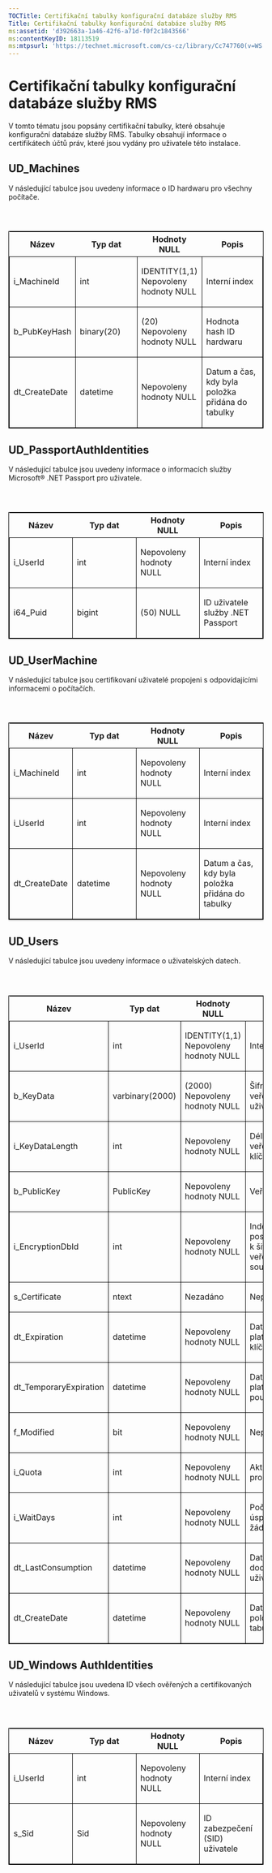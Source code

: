 ```yaml
---
TOCTitle: Certifikační tabulky konfigurační databáze služby RMS
Title: Certifikační tabulky konfigurační databáze služby RMS
ms:assetid: 'd392663a-1a46-42f6-a71d-f0f2c1843566'
ms:contentKeyID: 18113519
ms:mtpsurl: 'https://technet.microsoft.com/cs-cz/library/Cc747760(v=WS.10)'
---
```


Certifikační tabulky konfigurační databáze služby RMS
=====================================================

V tomto tématu jsou popsány certifikační tabulky, které obsahuje konfigurační databáze služby RMS. Tabulky obsahují informace o certifikátech účtů práv, které jsou vydány pro uživatele této instalace.

UD\_Machines
------------

V následující tabulce jsou uvedeny informace o ID hardwaru pro všechny počítače.

###  

<p> </p>
<table style="border:1px solid black;">
<colgroup>
<col width="25%" />
<col width="25%" />
<col width="25%" />
<col width="25%" />
</colgroup>
<thead>
<tr class="header">
<th>Název</th>
<th>Typ dat</th>
<th>Hodnoty NULL</th>
<th>Popis</th>
</tr>
</thead>
<tbody>
<tr class="odd">
<td style="border:1px solid black;"><p>i_MachineId</p></td>
<td style="border:1px solid black;"><p>int</p></td>
<td style="border:1px solid black;"><p>IDENTITY(1,1) Nepovoleny hodnoty NULL</p></td>
<td style="border:1px solid black;"><p>Interní index</p></td>
</tr>
<tr class="even">
<td style="border:1px solid black;"><p>b_PubKeyHash</p></td>
<td style="border:1px solid black;"><p>binary(20)</p></td>
<td style="border:1px solid black;"><p>(20) Nepovoleny hodnoty NULL</p></td>
<td style="border:1px solid black;"><p>Hodnota hash ID hardwaru</p></td>
</tr>
<tr class="odd">
<td style="border:1px solid black;"><p>dt_CreateDate</p></td>
<td style="border:1px solid black;"><p>datetime</p></td>
<td style="border:1px solid black;"><p>Nepovoleny hodnoty NULL</p></td>
<td style="border:1px solid black;"><p>Datum a čas, kdy byla položka přidána do tabulky</p></td>
</tr>
</tbody>
</table>
  
UD\_PassportAuthIdentities  
--------------------------
  
V následující tabulce jsou uvedeny informace o informacích služby Microsoft® .NET Passport pro uživatele.
  
###  

<p> </p>
<table style="border:1px solid black;">
<colgroup>
<col width="25%" />
<col width="25%" />
<col width="25%" />
<col width="25%" />
</colgroup>
<thead>
<tr class="header">
<th>Název</th>
<th>Typ dat</th>
<th>Hodnoty NULL</th>
<th>Popis</th>
</tr>
</thead>
<tbody>
<tr class="odd">
<td style="border:1px solid black;"><p>i_UserId</p></td>
<td style="border:1px solid black;"><p>int</p></td>
<td style="border:1px solid black;"><p>Nepovoleny hodnoty NULL</p></td>
<td style="border:1px solid black;"><p>Interní index</p></td>
</tr>
<tr class="even">
<td style="border:1px solid black;"><p>i64_Puid</p></td>
<td style="border:1px solid black;"><p>bigint</p></td>
<td style="border:1px solid black;"><p>(50) NULL</p></td>
<td style="border:1px solid black;"><p>ID uživatele služby .NET Passport</p></td>
</tr>
</tbody>
</table>
  
UD\_UserMachine  
---------------
  
V následující tabulce jsou certifikovaní uživatelé propojeni s odpovídajícími informacemi o počítačích.
  
###  

<p> </p>
<table style="border:1px solid black;">
<colgroup>
<col width="25%" />
<col width="25%" />
<col width="25%" />
<col width="25%" />
</colgroup>
<thead>
<tr class="header">
<th>Název</th>
<th>Typ dat</th>
<th>Hodnoty NULL</th>
<th>Popis</th>
</tr>
</thead>
<tbody>
<tr class="odd">
<td style="border:1px solid black;"><p>i_MachineId</p></td>
<td style="border:1px solid black;"><p>int</p></td>
<td style="border:1px solid black;"><p>Nepovoleny hodnoty NULL</p></td>
<td style="border:1px solid black;"><p>Interní index</p></td>
</tr>
<tr class="even">
<td style="border:1px solid black;"><p>i_UserId</p></td>
<td style="border:1px solid black;"><p>int</p></td>
<td style="border:1px solid black;"><p>Nepovoleny hodnoty NULL</p></td>
<td style="border:1px solid black;"><p>Interní index</p></td>
</tr>
<tr class="odd">
<td style="border:1px solid black;"><p>dt_CreateDate</p></td>
<td style="border:1px solid black;"><p>datetime</p></td>
<td style="border:1px solid black;"><p>Nepovoleny hodnoty NULL</p></td>
<td style="border:1px solid black;"><p>Datum a čas, kdy byla položka přidána do tabulky</p></td>
</tr>
</tbody>
</table>
  
UD\_Users  
---------
  
V následující tabulce jsou uvedeny informace o uživatelských datech.
  
###  

<p> </p>
<table style="border:1px solid black;">
<colgroup>
<col width="25%" />
<col width="25%" />
<col width="25%" />
<col width="25%" />
</colgroup>
<thead>
<tr class="header">
<th>Název</th>
<th>Typ dat</th>
<th>Hodnoty NULL</th>
<th>Popis</th>
</tr>
</thead>
<tbody>
<tr class="odd">
<td style="border:1px solid black;"><p>i_UserId</p></td>
<td style="border:1px solid black;"><p>int</p></td>
<td style="border:1px solid black;"><p>IDENTITY(1,1) Nepovoleny hodnoty NULL</p></td>
<td style="border:1px solid black;"><p>Interní index</p></td>
</tr>
<tr class="even">
<td style="border:1px solid black;"><p>b_KeyData</p></td>
<td style="border:1px solid black;"><p>varbinary(2000)</p></td>
<td style="border:1px solid black;"><p>(2000) Nepovoleny hodnoty NULL</p></td>
<td style="border:1px solid black;"><p>Šifrovaný veřejný/soukromý klíč uživatele</p></td>
</tr>
<tr class="odd">
<td style="border:1px solid black;"><p>i_KeyDataLength</p></td>
<td style="border:1px solid black;"><p>int</p></td>
<td style="border:1px solid black;"><p>Nepovoleny hodnoty NULL</p></td>
<td style="border:1px solid black;"><p>Délka nešifrovaného veřejného/soukromého klíče</p></td>
</tr>
<tr class="even">
<td style="border:1px solid black;"><p>b_PublicKey</p></td>
<td style="border:1px solid black;"><p>PublicKey</p></td>
<td style="border:1px solid black;"><p>Nepovoleny hodnoty NULL</p></td>
<td style="border:1px solid black;"><p>Veřejný klíč uživatele</p></td>
</tr>
<tr class="odd">
<td style="border:1px solid black;"><p>i_EncryptionDbId</p></td>
<td style="border:1px solid black;"><p>int</p></td>
<td style="border:1px solid black;"><p>Nepovoleny hodnoty NULL</p></td>
<td style="border:1px solid black;"><p>Index certifikátu poskytovatele licence k šifrování páru veřejného a soukromého klíče</p></td>
</tr>
<tr class="even">
<td style="border:1px solid black;"><p>s_Certificate</p></td>
<td style="border:1px solid black;"><p>ntext</p></td>
<td style="border:1px solid black;"><p>Nezadáno</p></td>
<td style="border:1px solid black;"><p>Nepoužito</p></td>
</tr>
<tr class="odd">
<td style="border:1px solid black;"><p>dt_Expiration</p></td>
<td style="border:1px solid black;"><p>datetime</p></td>
<td style="border:1px solid black;"><p>Nepovoleny hodnoty NULL</p></td>
<td style="border:1px solid black;"><p>Datum vypršení platnosti uživatelského klíče</p></td>
</tr>
<tr class="even">
<td style="border:1px solid black;"><p>dt_TemporaryExpiration</p></td>
<td style="border:1px solid black;"><p>datetime</p></td>
<td style="border:1px solid black;"><p>Nepovoleny hodnoty NULL</p></td>
<td style="border:1px solid black;"><p>Datum a čas vypršení platnosti dočasného použití klíče</p></td>
</tr>
<tr class="odd">
<td style="border:1px solid black;"><p>f_Modified</p></td>
<td style="border:1px solid black;"><p>bit</p></td>
<td style="border:1px solid black;"><p>Nepovoleny hodnoty NULL</p></td>
<td style="border:1px solid black;"><p>Nepoužito</p></td>
</tr>
<tr class="even">
<td style="border:1px solid black;"><p>i_Quota</p></td>
<td style="border:1px solid black;"><p>int</p></td>
<td style="border:1px solid black;"><p>Nepovoleny hodnoty NULL</p></td>
<td style="border:1px solid black;"><p>Aktuální úroveň kvóty pro uživatele</p></td>
</tr>
<tr class="odd">
<td style="border:1px solid black;"><p>i_WaitDays</p></td>
<td style="border:1px solid black;"><p>int</p></td>
<td style="border:1px solid black;"><p>Nepovoleny hodnoty NULL</p></td>
<td style="border:1px solid black;"><p>Počet dní do úspěšného splnění žádostí o další kvótu</p></td>
</tr>
<tr class="even">
<td style="border:1px solid black;"><p>dt_LastConsumption</p></td>
<td style="border:1px solid black;"><p>datetime</p></td>
<td style="border:1px solid black;"><p>Nepovoleny hodnoty NULL</p></td>
<td style="border:1px solid black;"><p>Datum a čas poslední dodatečné certifikace uživatele</p></td>
</tr>
<tr class="odd">
<td style="border:1px solid black;"><p>dt_CreateDate</p></td>
<td style="border:1px solid black;"><p>datetime</p></td>
<td style="border:1px solid black;"><p>Nepovoleny hodnoty NULL</p></td>
<td style="border:1px solid black;"><p>Datum a čas, kdy byla položka přidána do tabulky</p></td>
</tr>
</tbody>
</table>
  
UD\_Windows AuthIdentities  
--------------------------
  
V následující tabulce jsou uvedena ID všech ověřených a certifikovaných uživatelů v systému Windows.
  
###  

<p> </p>
<table style="border:1px solid black;">
<colgroup>
<col width="25%" />
<col width="25%" />
<col width="25%" />
<col width="25%" />
</colgroup>
<thead>
<tr class="header">
<th>Název</th>
<th>Typ dat</th>
<th>Hodnoty NULL</th>
<th>Popis</th>
</tr>
</thead>
<tbody>
<tr class="odd">
<td style="border:1px solid black;"><p>i_UserId</p></td>
<td style="border:1px solid black;"><p>int</p></td>
<td style="border:1px solid black;"><p>Nepovoleny hodnoty NULL</p></td>
<td style="border:1px solid black;"><p>Interní index</p></td>
</tr>
<tr class="even">
<td style="border:1px solid black;"><p>s_Sid</p></td>
<td style="border:1px solid black;"><p>Sid</p></td>
<td style="border:1px solid black;"><p>Nepovoleny hodnoty NULL</p></td>
<td style="border:1px solid black;"><p>ID zabezpečení (SID) uživatele</p></td>
</tr>
</tbody>
</table>
